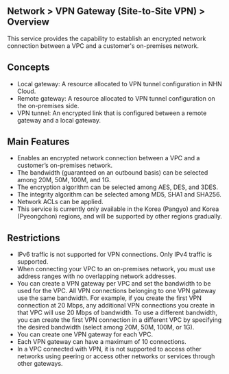 ## Network > VPN Gateway (Site-to-Site VPN) > Overview

This service provides the capability to establish an encrypted network connection between a VPC and a customer's on-premises network.

## Concepts

* Local gateway: A resource allocated to VPN tunnel configuration in NHN Cloud.
* Remote gateway: A resource allocated to VPN tunnel configuration on the on-premises side.
* VPN tunnel: An encrypted link that is configured between a remote gateway and a local gateway.

## Main Features

* Enables an encrypted network connection between a VPC and a customer’s on-premises network.
* The bandwidth (guaranteed on an outbound basis) can be selected among 20M, 50M, 100M, and 1G.
* The encryption algorithm can be selected among AES, DES, and 3DES.
* The integrity algorithm can be selected among MD5, SHA1 and SHA256.
* Network ACLs can be applied.
* This service is currently only available in the Korea (Pangyo) and Korea (Pyeongchon) regions, and will be supported by other regions gradually.

## Restrictions

* IPv6 traffic is not supported for VPN connections. Only IPv4 traffic is supported.
* When connecting your VPC to an on-premises network, you must use address ranges with no overlapping network addresses.
* You can create a VPN gateway per VPC and set the bandwidth to be used for the VPC. All VPN connections belonging to one VPN gateway use the same bandwidth. For example, if you create the first VPN connection at 20 Mbps, any additional VPN connections you create in that VPC will use 20 Mbps of bandwidth. To use a different bandwidth, you can create the first VPN connection in a different VPC by specifying the desired bandwidth (select among 20M, 50M, 100M, or 1G).
* You can create one VPN gateway for each VPC.
* Each VPN gateway can have a maximum of 10 connections.
* In a VPC connected with VPN, it is not supported to access other networks using peering or access other networks or services through other gateways.
